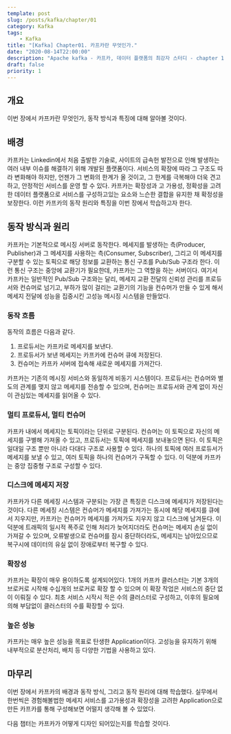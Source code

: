 ```yaml
---
template: post
slug: /posts/kafka/chapter/01
category: Kafka
tags: 
    - Kafka
title: "[Kafka] Chapter01. 카프카란 무엇인가."
date: "2020-08-14T22:00:00"
description: "Apache kafka - 카프카, 데이터 플랫폼의 최강자 스터디 - chapter 1"
draft: false
priority: 1
---
```


## 개요

이번 장에서 카프카란 무엇인가, 동작 방식과 특징에 대해 알아볼 것이다. 

## 배경

카프카는 Linkedin에서 처음 출발한 기술로, 사이트의 급속헌 발전으로 인해 발생하는 여러 내부 이슈를 해결하기 위해 개발된 플랫폼이다. 서비스의 확장에 따라 그 구조도 따라 변화해야 하지만, 언젠가 그 변화의 한계가 올 것이고, 그 한계를 극복해야 더욱 견고하고, 안정적인 서비스를 운영 할 수 있다.
카프카는 확장성과 고 가용성, 정확성을 고려한 데이터 플랫폼으로 서비스를 구성하고있는 요소와 느슨한 결합을 유지한 채 확정성을 보장한다. 이런 카프카의 동작 원리와 특징을 이번 장에서 학습하고자 한다.

## 동작 방식과 원리

카프카는 기본적으로 메시징 서버로 동작한다. 메세지를 발생하는 측(Producer, Publisher)과 그 메세지를 사용하는 측(Consumer, Subscriber), 그리고 이 메세지를 구분할 수 있는 토픽으로 해당 정보를 교환하는 통신 구조를 Pub/Sub 구조라 한다. 이런 통신 구조는 중앙에 교환기가 필요한데, 카프카는 그 역할을 하는 서버이다. 여기서 카프카는 일반적인 Pub/Sub 구조와는 달리, 메세지 교환 전달의 신뢰성 관리를 프로듀서와 컨슈머로 넘기고, 부하가 많이 걸리는 교환기의 기능을 컨슈머가 만들 수 있게 해서 메세지 전달에 성능을 집중시킨 고성능 메시징 시스템을 만들었다. 

### 동작 흐름
동작의 흐름은 다음과 같다.

1. 프로듀서는 카프카로 메세지를 보낸다. 
2. 프로듀서가 보낸 메세지는 카프카에 컨슈머 큐에 저장된다.
3. 컨슈머는 카프카 서버에 접속해 새로운 메세지를 가져간다.

카프카는 기존의 메시징 서비스와 동일하게 비동기 시스템이다. 프로듀서는 컨슈머와 별도의 관계를 맺지 않고 메세지를 전송할 수 있으며, 컨슈머는 프로듀서와 관계 없이 자신이 관심있는 메세지를 읽어올 수 있다. 

### 멀티 프로듀서, 멀티 컨슈머
카프카 내에서 메세지는 토픽이라는 단위로 구분된다. 컨슈머는 이 토픽으로 자신의 메세지를 구별해 가져올 수 있고, 프로듀서는 토픽에 메세지를 보내놓으면 된다. 이 토픽은 일대일 구조 뿐만 아니라 다대다 구조로 사용할 수 있다. 하나의 토픽에 여러 프로듀서가 메세지를 보낼 수 있고, 여러 토픽을 하나의 컨슈머가 구독할 수 있다. 이 덕분에 카프카는 중앙 집중형 구조로 구성할 수 있다.

### 디스크에 메세지 저장
카프카가 다른 메세징 시스템과 구분되는 가장 큰 특징은 디스크에 메세지가 저장된다는 것이다. 다른 메세징 시스템은 컨슈머가 메세지를 가져가는 동시에 해당 메세지를 큐에서 지우지만, 카프카는 컨슈머가 메세지를 가져가도 지우지 않고 디스크에 남겨둔다. 이 덕분에 트래픽의 일시적 폭주로 인해 처리가 늦어지더라도 컨슈머는 메세지 손실 없이 가져갈 수 있으며, 오류발생으로 컨슈머를 잠시 중단하더라도, 메세지는 남아있으므로 복구시에 데이터의 유실 없이 장애로부터 복구할 수 있다. 

### 확장성
카프카는 확장이 매우 용이하도록 설계되어있다. 1개의 카프카 클러스터는 기본 3개의 브로커로 시작해 수십개의 브로커로 확장 할 수 있으며 이 확장 작업은 서비스의 중단 없이 이뤄질 수 있다. 최초 서비스 시작시 적은 수의 클러스터로 구성하고, 이후의 필요에 의해 부담없이 클러스터의 수를 확장할 수 있다. 

### 높은 성능
카프카는 매우 높은 성능을 목표로 탄생한 Application이다. 고성능을 유지하기 위해 내부적으로 분산처리, 배치 등 다양한 기법을 사용하고 있다.

## 마무리

이번 장에서 카프카의 배경과 동작 방식, 그리고 동작 원리에 대해 학습했다. 실무에서 한번씩은 경험해볼법한 메세지 서비스를 고가용성과 확장성을 고려한 Application으로 만든 카프카를 통해 구성해보면 어떨지 생각해 볼 수 있었다.

다음 챕터는 카프카가 어떻게 디자인 되어있는지를 학습할 것이다.

<script src="https://ads-partners.coupang.com/g.js"></script>
<script>
	new PartnersCoupang.G({"id":400629,"template":"carousel","trackingCode":"AF8809335","width":"680","height":"140"});
</script>